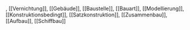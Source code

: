 , [[Vernichtung]], [[Gebäude]], [[Baustelle]], [[Bauart]], [[Modellierung]], [[Konstruktionsbedingt]], [[Satzkonstruktion]], [[Zusammenbau]], [[Aufbau]], [[Schiffbau]]